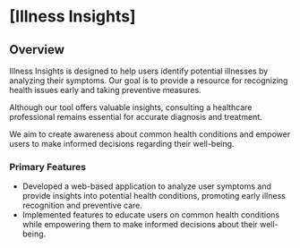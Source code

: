 # [Illness Insights]

## Overview

Illness Insights is designed to help users identify potential illnesses by analyzing their symptoms. Our goal is to provide a resource for recognizing health issues early and taking preventive measures.

Although our tool offers valuable insights, consulting a healthcare professional remains essential for accurate diagnosis and treatment.

We aim to create awareness about common health conditions and empower users to make informed decisions regarding their well-being.

### Primary Features

- Developed a web-based application to analyze user symptoms and provide insights into potential health conditions, promoting early illness recognition and preventive care.
- Implemented features to educate users on common health conditions while empowering them to make informed decisions about their well-being.

